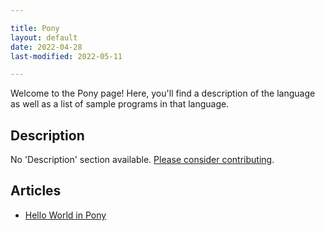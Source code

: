 ```yaml
---

title: Pony
layout: default
date: 2022-04-28
last-modified: 2022-05-11

---
```


Welcome to the Pony page! Here, you'll find a description of the language as well as a list of sample programs in that language.

## Description

No 'Description' section available. [Please consider contributing](https://github.com/TheRenegadeCoder/sample-programs-website).

## Articles

- [Hello World in Pony](https://sampleprograms.io/projects/hello-world/pony)